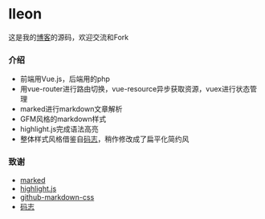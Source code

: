# lleon
这是我的[博客](lleon.xyz)的源码，欢迎交流和Fork
### 介绍
- 前端用Vue.js，后端用的php
- 用vue-router进行路由切换，vue-resource异步获取资源，vuex进行状态管理
- marked进行markdown文章解析
- GFM风格的markdown样式
- highlight.js完成语法高亮
- 整体样式风格借鉴自[码志](https://github.com/mzlogin/mzlogin.github.io)，稍作修改成了扁平化简约风

### 致谢
- [marked](https://github.com/chjj/marked)
- [highlight.js](https://github.com/isagalaev/highlight.js)
- [github-markdown-css](https://github.com/sindresorhus/github-markdown-css)
- [码志](https://github.com/mzlogin/mzlogin.github.io)
